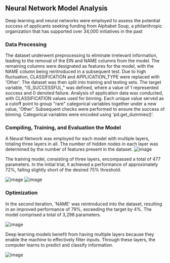 ## Neural Network Model Analysis 

Deep learning and neural networks were employed to assess the potential success of applicants seeking funding from Alphabet Soup, a philanthropic organization that has supported over 34,000 initiatives in the past

### Data Processing 
The dataset underwent preprocessing to eliminate irrelevant information, leading to the removal of the EIN and NAME columns from the model. The remaining columns were designated as features for the model, with the NAME column being reintroduced in a subsequent test. Due to high fluctuation, CLASSIFICATION and APPLICATION_TYPE were replaced with 'Other'. The dataset was then split into training and testing sets. The target variable, "IS_SUCCESSFUL," was defined, where a value of 1 represented success and 0 denoted failure. Analysis of application data was conducted, with CLASSIFICATION values used for binning. Each unique value served as a cutoff point to group "rare" categorical variables together under a new value, 'Other'. Subsequent checks were performed to ensure the success of binning. Categorical variables were encoded using 'pd.get_dummies()'.

### Compiling, Training, and Evaluation the Model 
A Neural Network was employed for each model with multiple layers, totaling three layers in all. The number of hidden nodes in each layer was determined by the number of features present in the dataset.
![image](https://github.com/HSaleem352/deep-learning-challenge/assets/60048058/62849d22-6eeb-44d3-82e1-890fb61a973c)

The training model, consisting of three layers, encompassed a total of 477 parameters. In the initial trial, it achieved a performance of approximately 72%, falling slightly short of the desired 75% threshold.

![image](https://github.com/HSaleem352/deep-learning-challenge/assets/60048058/2a298d86-2e83-41be-b1b9-7bd7615fc618)
![image](https://github.com/HSaleem352/deep-learning-challenge/assets/60048058/080a7347-af49-425f-bedf-2b69aacca524)

### Optimization
In the second iteration, 'NAME' was reintroduced into the dataset, resulting in an improved performance of 79%, exceeding the target by 4%. The model comprised a total of 3,298 parameters.

![image](https://github.com/HSaleem352/deep-learning-challenge/assets/60048058/3c2320dc-636e-4a3f-bff8-ef2207a68688)

Deep learning models benefit from having multiple layers because they enable the machine to effectively filter inputs. Through these layers, the computer learns to predict and classify information.

![image](https://github.com/HSaleem352/deep-learning-challenge/assets/60048058/ebca9dff-3540-4e06-96a4-73ce36541cbf)

